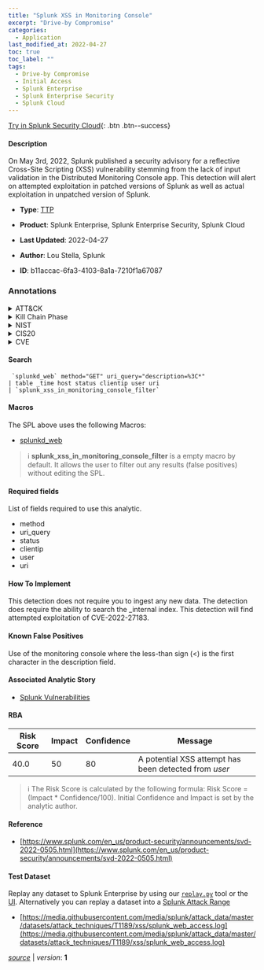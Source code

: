 ```yaml
---
title: "Splunk XSS in Monitoring Console"
excerpt: "Drive-by Compromise"
categories:
  - Application
last_modified_at: 2022-04-27
toc: true
toc_label: ""
tags:
  - Drive-by Compromise
  - Initial Access
  - Splunk Enterprise
  - Splunk Enterprise Security
  - Splunk Cloud
---
```




[Try in Splunk Security Cloud](https://www.splunk.com/en_us/cyber-security.html){: .btn .btn--success}

#### Description

On May 3rd, 2022, Splunk published a security advisory for a reflective Cross-Site Scripting (XSS) vulnerability stemming from the lack of input validation in the Distributed Monitoring Console app. This detection will alert on attempted exploitation in patched versions of Splunk as well as actual exploitation in unpatched version of Splunk.

- **Type**: [TTP](https://github.com/splunk/security_content/wiki/Detection-Analytic-Types)
- **Product**: Splunk Enterprise, Splunk Enterprise Security, Splunk Cloud

- **Last Updated**: 2022-04-27
- **Author**: Lou Stella, Splunk
- **ID**: b11accac-6fa3-4103-8a1a-7210f1a67087

### Annotations
<details>
  <summary>ATT&CK</summary>

<div markdown="1">

#### [ATT&CK](https://attack.mitre.org/)

| ID          | Technique   | Tactic         |
| ----------- | ----------- |--------------- |
| [T1189](https://attack.mitre.org/techniques/T1189/) | Drive-by Compromise | Initial Access |

</div>
</details>


<details>
  <summary>Kill Chain Phase</summary>

<div markdown="1">

* Exploitation


</div>
</details>


<details>
  <summary>NIST</summary>

<div markdown="1">

* DE.CM



</div>
</details>

<details>
  <summary>CIS20</summary>

<div markdown="1">

* CIS 3
* CIS 5
* CIS 16



</div>
</details>

<details>
  <summary>CVE</summary>

<div markdown="1">


</div>
</details>


#### Search

```
 `splunkd_web` method="GET" uri_query="description=%3C*" 
| table _time host status clientip user uri 
| `splunk_xss_in_monitoring_console_filter`
```

#### Macros
The SPL above uses the following Macros:
* [splunkd_web](https://github.com/splunk/security_content/blob/develop/macros/splunkd_web.yml)

> :information_source:
> **splunk_xss_in_monitoring_console_filter** is a empty macro by default. It allows the user to filter out any results (false positives) without editing the SPL.



#### Required fields
List of fields required to use this analytic.
* method
* uri_query
* status
* clientip
* user
* uri



#### How To Implement
This detection does not require you to ingest any new data. The detection does require the ability to search the _internal index. This detection will find attempted exploitation of CVE-2022-27183.
#### Known False Positives
Use of the monitoring console where the less-than sign (&lt;) is the first character in the description field.

#### Associated Analytic Story
* [Splunk Vulnerabilities](/stories/splunk_vulnerabilities)




#### RBA

| Risk Score  | Impact      | Confidence   | Message      |
| ----------- | ----------- |--------------|--------------|
| 40.0 | 50 | 80 | A potential XSS attempt has been detected from $user$ |


> :information_source:
> The Risk Score is calculated by the following formula: Risk Score = (Impact * Confidence/100). Initial Confidence and Impact is set by the analytic author.


#### Reference

* [https://www.splunk.com/en_us/product-security/announcements/svd-2022-0505.html](https://www.splunk.com/en_us/product-security/announcements/svd-2022-0505.html)



#### Test Dataset
Replay any dataset to Splunk Enterprise by using our [`replay.py`](https://github.com/splunk/attack_data#using-replaypy) tool or the [UI](https://github.com/splunk/attack_data#using-ui).
Alternatively you can replay a dataset into a [Splunk Attack Range](https://github.com/splunk/attack_range#replay-dumps-into-attack-range-splunk-server)

* [https://media.githubusercontent.com/media/splunk/attack_data/master/datasets/attack_techniques/T1189/xss/splunk_web_access.log](https://media.githubusercontent.com/media/splunk/attack_data/master/datasets/attack_techniques/T1189/xss/splunk_web_access.log)



[*source*](https://github.com/splunk/security_content/tree/develop/detections/application/splunk_xss_in_monitoring_console.yml) \| *version*: **1**